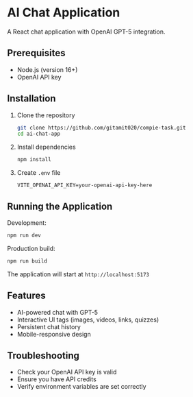 # AI Chat Application

A React chat application with OpenAI GPT-5 integration.

## Prerequisites

- Node.js (version 16+)
- OpenAI API key

## Installation

1. Clone the repository

   ```bash
   git clone https://github.com/gitamit020/compie-task.git
   cd ai-chat-app
   ```

2. Install dependencies

   ```bash
   npm install
   ```

3. Create `.env` file
   ```env
   VITE_OPENAI_API_KEY=your-openai-api-key-here
   ```

## Running the Application

Development:

```bash
npm run dev
```

Production build:

```bash
npm run build
```

The application will start at `http://localhost:5173`

## Features

- AI-powered chat with GPT-5
- Interactive UI tags (images, videos, links, quizzes)
- Persistent chat history
- Mobile-responsive design

## Troubleshooting

- Check your OpenAI API key is valid
- Ensure you have API credits
- Verify environment variables are set correctly
